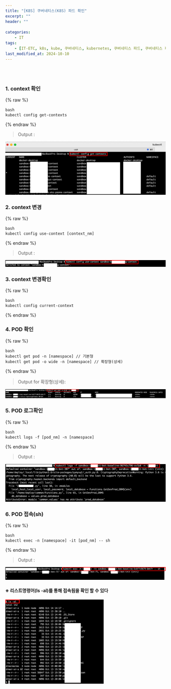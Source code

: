 ```yaml
---
title: "[K8S] 쿠버네티스(K8S) 파드 확인"
excerpt: ""
header: ""

categories:
    - IT
tags:
    - [IT-ETC, k8s, kube, 쿠버네티스, kubernetes, 쿠버네티스 파드, 쿠버네티스 파드 확인, 쿠버네티스 파드 접속, ]
last_modified_at: 2024-10-10
---
```

<br><br>


### 1. context 확인


{% raw %}
```
bash
kubectl config get-contexts

```
{% endraw %}


> Output : 


![0](/upload/2024-10-10-쿠버네티스(K8S)_파드_확인.md/0.png)



### 2. **context 변경**


{% raw %}
```
bash
kubectl config use-context [context_nm]

```
{% endraw %}


> Output : 


![1](/upload/2024-10-10-쿠버네티스(K8S)_파드_확인.md/1.png)



### 3. context 변경확인


{% raw %}
```
bash
kubectl config current-context

```
{% endraw %}



### 4. POD 확인


{% raw %}
```
bash
kubectl get pod -n [namespace] // 기본형
kubectl get pod -o wide -n [namespace] // 확장형(상세)

```
{% endraw %}


> Output for 확장형(상세): 


![2](/upload/2024-10-10-쿠버네티스(K8S)_파드_확인.md/2.png)



### 5. POD 로그확인


{% raw %}
```
bash
kubectl logs -f [pod_nm] -n [namespace]

```
{% endraw %}


> Output : 


![3](/upload/2024-10-10-쿠버네티스(K8S)_파드_확인.md/3.png)



### 6. POD 접속(sh)


{% raw %}
```
bash
kubectl exec -n [namespace] -it [pod_nm] -- sh

```
{% endraw %}


> Output : 


![4](/upload/2024-10-10-쿠버네티스(K8S)_파드_확인.md/4.png)



#### ※ 리스트명령어(ls -al)를 통해 접속됨을 확인 할 수 있다


![5](/upload/2024-10-10-쿠버네티스(K8S)_파드_확인.md/5.png)

